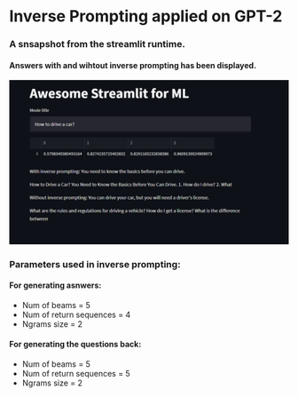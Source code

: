 # Inverse Prompting applied on GPT-2

### A snsapshot from the streamlit runtime.
#### Answers with and wihtout inverse prompting has been displayed. 

![](assests/su8.PNG)

### Parameters used in inverse prompting:

#### For generating asnwers:
<ul>
  <li> Num of beams = 5</li>
  <li> Num of return sequences = 4 </li>
  <li> Ngrams size = 2 </li>
</ul>

#### For generating the questions back:
<ul>
  <li> Num of beams = 5</li>
  <li> Num of return sequences = 5 </li>
  <li> Ngrams size = 2 </li>
</ul>

  
  
